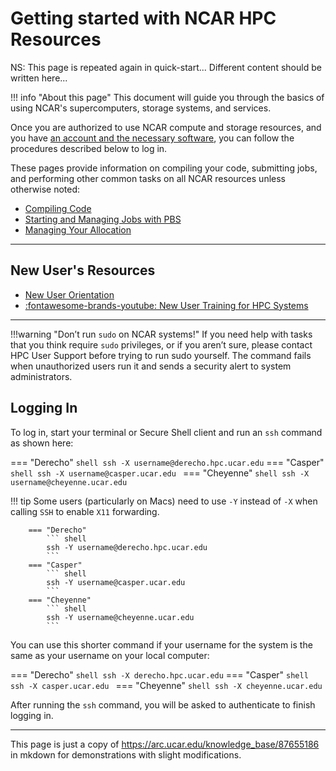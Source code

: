 # Getting started with NCAR HPC Resources

NS: This page is repeated again in quick-start... Different content should be written here... 

!!! info "About this page"
	This document will guide you through the basics of using NCAR's
	supercomputers, storage systems, and services.


Once you are authorized to use NCAR compute and storage resources, and you have [an account and the necessary software](https://arc.ucar.edu/knowledge_base/74317885), you can follow the procedures described below to log in.


These pages provide information on compiling your code, submitting jobs, and performing other common tasks on all NCAR resources unless otherwise noted:

* [Compiling Code](compiling.md)
* [Starting and Managing Jobs with PBS](environment-modules.md)
* [Managing Your Allocation](managing-jobs.md)

---

## New User's Resources
* [New User Orientation](https://arc.ucar.edu/knowledge_base/68878414)
* [:fontawesome-brands-youtube: New User Training for HPC Systems](https://www.youtube.com/watch?v=CK5Hcl2eEj4)

---

!!!warning "Don’t run `sudo` on NCAR systems!"
	If you need help with tasks that you think require `sudo` privileges, or if you aren’t sure, please contact HPC User Support before trying to run sudo yourself. The command fails when unauthorized users run it and sends a security alert to system administrators.


## Logging In 

To log in, start your terminal or Secure Shell client and run an `ssh` command as shown here:


=== "Derecho"
    ``` shell
	ssh -X username@derecho.hpc.ucar.edu
	```
=== "Casper"
	``` shell
	ssh -X username@casper.ucar.edu 
	```
=== "Cheyenne"
	``` shell
	ssh -X username@cheyenne.ucar.edu
	```

!!! tip 
		Some users (particularly on Macs) need to use `-Y` instead of `-X` when calling `SSH` to enable `X11` forwarding.

		=== "Derecho"
			``` shell
			ssh -Y username@derecho.hpc.ucar.edu
			```
		=== "Casper"
			``` shell
			ssh -Y username@casper.ucar.edu 
			```
		=== "Cheyenne"
			``` shell
			ssh -Y username@cheyenne.ucar.edu
			```

You can use this shorter command if your username for the system is the same as your username on your local computer:

=== "Derecho"
    ``` shell
	ssh -X derecho.hpc.ucar.edu
	```
=== "Casper"
	``` shell
	ssh -X casper.ucar.edu 
	```
=== "Cheyenne"
	``` shell
	ssh -X cheyenne.ucar.edu
	```

After running the `ssh` command, you will be asked to authenticate to finish logging in.


---
This page is just a copy of https://arc.ucar.edu/knowledge_base/87655186 in mkdown for demonstrations with slight modifications.


